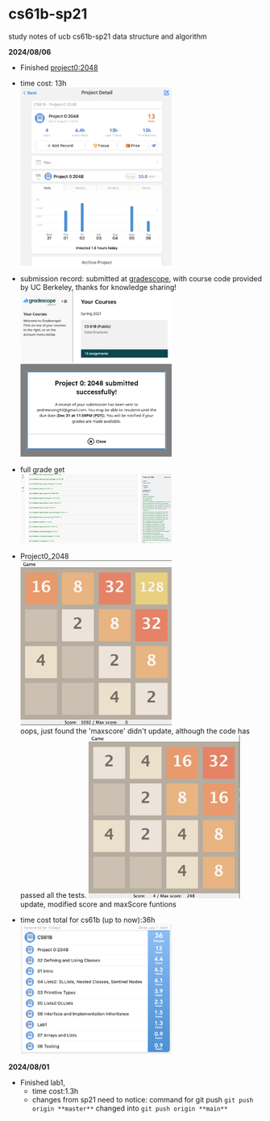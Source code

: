 # cs61b-sp21
study notes of ucb cs61b-sp21 data structure and algorithm



**2024/08/06**
- Finished [project0:2048](https://sp21.datastructur.es/materials/proj/proj0/proj0)  
- time cost: 13h  
  <img src="assets/project0_timecost.png" alt="time cost" width="300">  

- submission record: submitted at [gradescope](https://www.gradescope.com/), with course code provided by UC Berkeley, thanks for knowledge sharing!  
  <img src="assets/project0_gradescope.png" alt="gradescope" width="300">  
  <img src="assets/project0_submission.png" alt="submission" width="300">  

- full grade get  
  <img src="assets/project0_fullgrade.png" alt="final result" width="300">  

- Project0_2048  
  <img src="assets/project0_picture.png" alt="game picture" width="300">  
  oops, just found the 'maxscore' didn't update, although the code has passed all the tests.
  <img src="assets/project0_score_function_modified.png" alt="maxScore function works!" width="300"> 
  update, modified score and maxScore funtions

- time cost total for cs61b (up to now):36h  
  <img src="assets/61b_time.png" alt="time cost for 61b" width="300">


**2024/08/01**
- Finished lab1, 
  - time cost:1.3h
  - changes from sp21 need to notice: command for git push `git push origin **master**` changed into `git push origin **main**`